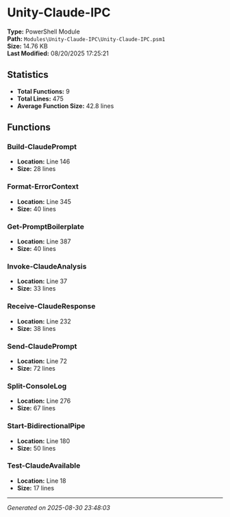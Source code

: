 # Unity-Claude-IPC

**Type:** PowerShell Module  
**Path:** `Modules\Unity-Claude-IPC\Unity-Claude-IPC.psm1`  
**Size:** 14.76 KB  
**Last Modified:** 08/20/2025 17:25:21  

## Statistics

- **Total Functions:** 9
- **Total Lines:** 475
- **Average Function Size:** 42.8 lines

## Functions


### Build-ClaudePrompt

- **Location:** Line 146
- **Size:** 28 lines

 
### Format-ErrorContext

- **Location:** Line 345
- **Size:** 40 lines

 
### Get-PromptBoilerplate

- **Location:** Line 387
- **Size:** 40 lines

 
### Invoke-ClaudeAnalysis

- **Location:** Line 37
- **Size:** 33 lines

 
### Receive-ClaudeResponse

- **Location:** Line 232
- **Size:** 38 lines

 
### Send-ClaudePrompt

- **Location:** Line 72
- **Size:** 72 lines

 
### Split-ConsoleLog

- **Location:** Line 276
- **Size:** 67 lines

 
### Start-BidirectionalPipe

- **Location:** Line 180
- **Size:** 50 lines

 
### Test-ClaudeAvailable

- **Location:** Line 18
- **Size:** 17 lines



---
*Generated on 2025-08-30 23:48:03*
